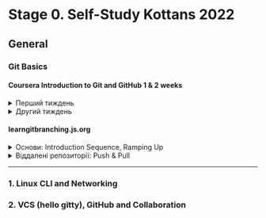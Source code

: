 # Stage 0. Self-Study Kottans 2022
## General
  ### Git Basics
   #### Coursera Introduction to Git and GitHub 1 & 2 weeks
<details><summary>Перший тиждень</summary>
    <img src="/progress/Git Basics/Introduction to Git and GitHub week1.png" alt="Перший тиждень">
</details>
<details><summary>Другий тиждень</summary>
<img src="/progress/Git Basics/Introduction to Git and GitHub week2.png" alt="Другий тиждень">
</details>

#### learngitbranching.js.org
<details><summary>Основи: Introduction Sequence, Ramping Up</summary>
<img src="/progress/Git Basics/Introduction Sequence.jpg" alt="Вступ Нарощування">
</details>
<details><summary>Віддалені репозиторії: Push & Pull</summary>
<img src="/progress/Git Basics/Push & Pull.jpg" alt="Віддалені репозиторії в Git">
</details>

------------------

### 1. Linux CLI and Networking
### 2. VCS (hello gitty), GitHub and Collaboration

